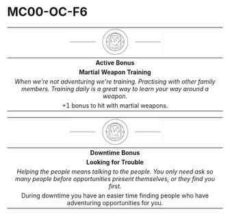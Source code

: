 # MC00-OC-F6

| <img src="../images/card-icons/familia-vulpes.png" height="60" /> |
|:---:|
| **Active Bonus** |
| **Martial Weapon Training** |
| *When we're not adventuring we're training. Practising with other family members. Training daily is a great way to learn your way around a weapon.* |
| +1 bonus to hit with martial weapons. |

| <img src="../images/card-icons/familia-vulpes.png" height="60" /> |
|:---:|
| **Downtime Bonus** |
| **Looking for Trouble** |
| *Helping the people means talking to the people. You only need ask so many people before opportunities present themselves, or they find you first.* |
| During downtime you have an easier time finding people who have adventuring opportunities for you. |
